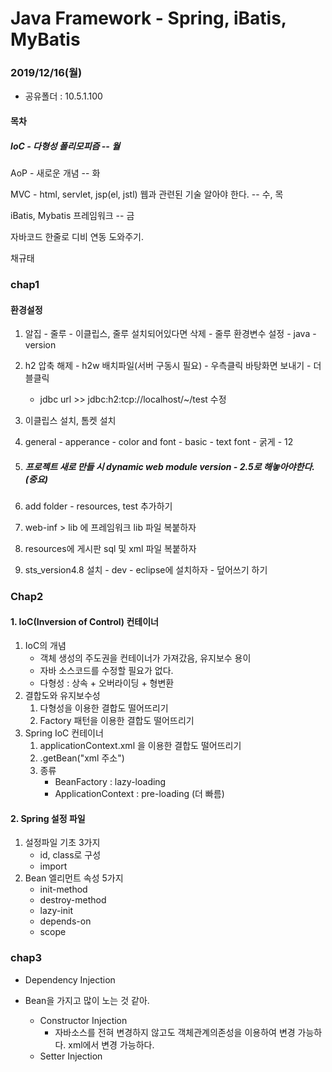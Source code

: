 # Java Framework - Spring, iBatis, MyBatis 

### 2019/12/16(월)

- 공유폴더 : 10.5.1.100

#### 목차

##### IoC - 다형성 폴리모피즘 -- 월

AoP - 새로운 개념 -- 화

MVC - html, servlet, jsp(el, jstl) 웹과 관련된 기술 알아야 한다.  -- 수, 목

iBatis, Mybatis 프레임워크 -- 금

자바코드 한줄로 디비 연동 도와주기.

채규태



### chap1

#### 환경설정

1. 알집 - 줄루 - 이클립스, 줄루 설치되어있다면 삭제 - 줄루 환경변수 설정 - java -version

2. h2 압축 해제 - h2w 배치파일(서버 구동시 필요) - 우측클릭 바탕화면 보내기 -  더블클릭

   - jdbc url >> jdbc:h2:tcp://localhost/~/test 수정

3. 이클립스 설치, 톰켓 설치

4. general - apperance - color and font - basic - text font - 굵게 - 12

5. ##### 프로젝트 새로 만들 시 dynamic web module version - 2.5로 해놓아야한다. (중요)

6. add folder - resources, test 추가하기

7. web-inf > lib 에 프레임워크 lib 파일 복붙하자

8. resources에 게시판 sql 및 xml 파일 복붙하자

9. sts_version4.8 설치 - dev - eclipse에 설치하자 - 덮어쓰기 하기



### Chap2

#### 1. IoC(Inversion of Control) 컨테이너

1. IoC의 개념
   - 객체 생성의 주도권을 컨테이너가 가져갔음, 유지보수 용이
   - 자바 소스코드를 수정할 필요가 없다.
   - 다형성 : 상속 + 오버라이딩 + 형변환
2. 결합도와 유지보수성
   1. 다형성을 이용한 결합도 떨어뜨리기
   2. Factory 패턴을 이용한 결합도 떨어뜨리기
3. Spring IoC 컨테이너
   1. applicationContext.xml 을 이용한 결합도 떨어뜨리기
   2. .getBean("xml 주소")
   3. 종류 
      - BeanFactory : lazy-loading
      - ApplicationContext : pre-loading (더 빠름)

#### 2. Spring 설정 파일

1. 설정파일 기초 3가지
   - id, class로 구성
   - import
2. Bean 엘리먼트 속성 5가지
   - init-method
   - destroy-method
   - lazy-init
   - depends-on
   - scope

### chap3

- Dependency Injection

- Bean을 가지고 많이 노는 것 같아.
  - Constructor Injection
    - 자바소스를 전혀 변경하지 않고도 객체관계의존성을 이용하여 변경 가능하다. xml에서 변경 가능하다.
  - Setter Injection

